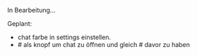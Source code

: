 In Bearbeitung...

Geplant:

- chat farbe in settings einstellen.
- \# als knopf um chat zu öffnen und gleich # davor zu haben